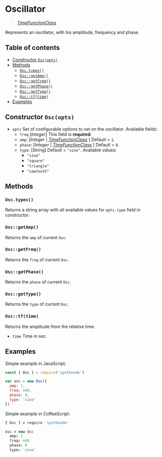 # Oscillator

> [_TimeFunctionClass_](../README.md)

Represents an oscillator, with his amplitude, frequency and phase.

## Table of contents
- [Constructor `Osc(opts)`](#constructor-oscopts)
- [Methods](#methods)
  - [`Osc.types()`](#osctypes)
  - [`Osc::getAmp()`](#oscgetamp)
  - [`Osc::getFreq()`](#oscgetfreq)
  - [`Osc::getPhase()`](#oscgetphase)
  - [`Osc::getType()`](#oscgettype)
  - [`Osc::tf(time)`](#osctftime)
- [Examples](#examples)


## Constructor `Osc(opts)`

- `opts` Set of configurable options to set on the oscillator. Available fields:
  - `freq` [_Integer_] This field is **required**.
  - `amp`: [_Integer_ | [_TimeFunctionClass_](../README.md) ] Default = `1`.
  - `phase`: [_Integer_ | [_TimeFunctionClass_](../README.md) ] Default = `0`.
  - `type`: [String] Default = `"sine"`. Available values:
    - `"sine"`
    - `"square"`
    - `"triangle"`
    - `"sawtooth"`

## Methods
### `Osc.types()`
Returns a string array with all available values for `opts.type` field in constructor.

### `Osc::getAmp()`
Returns the `amp` of current `Osc`.

### `Osc::getFreq()`
Returns the `freq` of current `Osc`.

### `Osc::getPhase()`
Returns the `phase` of current `Osc`.

### `Osc::getType()`
Returns the `type` of current `Osc`.

### `Osc::tf(time)`
Returns the amplitude from the relative time.
- `time` Time in sec.

## Examples

Simple example in JavaScript:
```js
const { Osc } = require('synthnode')

var osc = new Osc({
  amp: 1,
  freq: 440,
  phase: 0,
  type: 'sine'
})
```

Simple example in CoffeeScript:
```coffee
{ Osc } = require 'synthnode'

osc = new Osc
  amp: 1
  freq: 440
  phase: 0
  type: 'sine'
```
